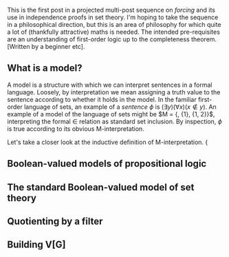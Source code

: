 <script type="text/x-mathjax-config"> MathJax.Hub.Config({ tex2jax: { inlineMath: [['$','$'], ['\\(','\\)']], processEscapes: true } }); </script> <script src="https://cdnjs.cloudflare.com/ajax/libs/mathjax/2.7.0/MathJax.js?config=TeX-AMS-MML_HTMLorMML" type="text/javascript"></script>

This is the first post in a projected multi-post sequence on *forcing* and its use in independence proofs in set theory. I'm hoping to take the sequence in a philosophical direction, but this is an area of philosophy for which quite a lot of (thankfully attractive) maths is needed. The intended pre-requisites are an understanding of first-order logic up to the completeness theorem. [Written by a beginner etc].

## What is a model?

A model is a structure with which we can interpret sentences in a formal language. Loosely, by interpretation we mean assigning a truth value to the sentence according to whether it holds in the model. In the familiar first-order language of sets, an example of a *sentence* $\phi$ is $(\exists y)(\forall x)(x \not \in y)$. An example of a model of the language of sets might be $M = \{\, \{1\}, \{1, 2\}}$, interpreting the formal $\in$ relation as standard set inclusion. By inspection, $\phi$ is true according to its obvious M-interpretation.

Let's take a closer look at the inductive definition of M-interpretation. \{

## Boolean-valued models of propositional logic

## The standard Boolean-valued model of set theory

## Quotienting by a filter

## Building V[G]